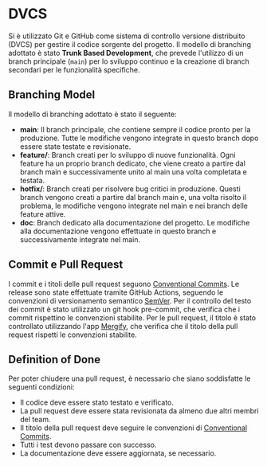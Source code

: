 # DVCS

Si è utilizzato Git e GitHub come sistema di controllo versione distribuito (DVCS) per gestire il codice sorgente del progetto.
Il modello di branching adottato è stato **Trunk Based Development**, che prevede l'utilizzo di un branch principale (`main`) per lo sviluppo continuo e la creazione di branch secondari per le funzionalità specifiche.

## Branching Model

Il modello di branching adottato è stato il seguente:

- **main**: Il branch principale, che contiene sempre il codice pronto per la produzione. Tutte le modifiche vengono integrate in questo branch dopo essere state testate e revisionate.
- **feature/**: Branch creati per lo sviluppo di nuove funzionalità. Ogni feature ha un proprio branch dedicato, che viene creato a partire dal branch main e successivamente unito al main una volta completata e testata.
- **hotfix/**: Branch creati per risolvere bug critici in produzione. Questi branch vengono creati a partire dal branch main e, una volta risolto il problema, le modifiche vengono integrate nel main e nei branch delle feature attive.
- **doc**: Branch dedicato alla documentazione del progetto. Le modifiche alla documentazione vengono effettuate in questo branch e successivamente integrate nel main.

## Commit e Pull Request

I commit e i titoli delle pull request seguono [Conventional Commits](https://www.conventionalcommits.org/en/v1.0.0/).
Le release sono state effettuate tramite GitHub Actions, seguendo le convenzioni di versionamento semantico [SemVer](https://semver.org/).
Per il controllo del testo dei commit è stato utilizzato un git hook pre-commit, che verifica che i commit rispettino le convenzioni stabilite.
Per le pull request, il titolo è stato controllato utilizzando l'app [Mergify](https://mergify.com/), che verifica che il titolo della pull request rispetti le convenzioni stabilite.

## Definition of Done

Per poter chiudere una pull request, è necessario che siano soddisfatte le seguenti condizioni:

- Il codice deve essere stato testato e verificato.
- La pull request deve essere stata revisionata da almeno due altri membri del team.
- Il titolo della pull request deve seguire le convenzioni di [Conventional Commits](https://www.conventionalcommits.org/en/v1.0.0/).
- Tutti i test devono passare con successo.
- La documentazione deve essere aggiornata, se necessario.
